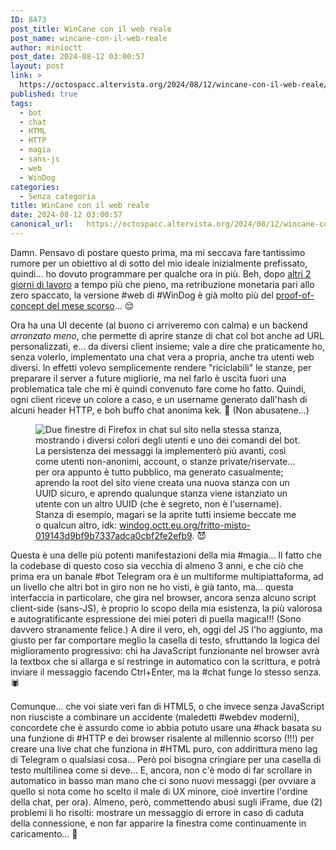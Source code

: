 ```yaml
---
ID: 8473
post_title: WinCane con il web reale
post_name: wincane-con-il-web-reale
author: minioctt
post_date: 2024-08-12 03:00:57
layout: post
link: >
  https://octospacc.altervista.org/2024/08/12/wincane-con-il-web-reale/
published: true
tags:
  - bot
  - chat
  - HTML
  - HTTP
  - magia
  - sans-js
  - web
  - WinDog
categories:
  - Senza categoria
title: WinCane con il web reale
date: 2024-08-12 03:00:57
canonical_url:   https://octospacc.altervista.org/2024/08/12/wincane-con-il-web-reale/
---
```

<!-- wp:paragraph -->
<p>Damn. Pensavo di postare questo prima, ma mi seccava fare tantissimo rumore per un obiettivo al di sotto del mio ideale inizialmente prefissato, quindi... ho dovuto programmare per qualche ora in più. Beh, dopo <a href="/microblog-mirror/2024/08/10/wincan-do-be-funnying/">altri 2 giorni di lavoro</a> a tempo più che pieno, ma retribuzione monetaria pari allo zero spaccato, la versione #web di #WinDog è già molto più del <a href="/microblog-mirror/2024/07/01/wincane-no-js/">proof-of-concept del mese scorso</a>... 😌</p>
<!-- /wp:paragraph -->

<!-- wp:paragraph -->
<p>Ora ha una UI decente (al buono ci arriveremo con calma) e un backend <em>arronzato meno</em>, che permette di aprire stanze di chat col bot anche ad URL personalizzati, e... da diversi client insieme; vale a dire che praticamente ho, senza volerlo, implementato una chat vera a propria, anche tra utenti web diversi. In effetti volevo semplicemente rendere "riciclabili" le stanze, per preparare il server a future migliorie, ma nel farlo è uscita fuori una problematica tale che mi è quindi convenuto fare come ho fatto. Quindi, ogni client riceve un colore a caso, e un username generato dall'hash di alcuni header HTTP, e boh buffo chat anonima kek. 🤪 (Non abusatene...)</p>
<!-- /wp:paragraph -->

<!-- wp:paragraph -->
<p></p>
<!-- /wp:paragraph -->

<!-- wp:image {"id":8477,"sizeSlug":"large","linkDestination":"none"} -->
<figure class="wp-block-image size-large"><img src="{{site.cdnurl}}/assets/uploads/2024/08/image-960x709.png" alt="Due finestre di Firefox in chat sul sito nella stessa stanza, mostrando i diversi colori degli utenti e uno dei comandi del bot." class="wp-image-8477"/><figcaption class="wp-element-caption">La persistenza dei messaggi la implementerò più avanti, così come utenti non-anonimi, account, o stanze private/riservate... per ora appunto è tutto pubblico, ma generato casualmente; aprendo la root del sito viene creata una nuova stanza con un UUID sicuro, e aprendo qualunque stanza viene istanziato un utente con un altro UUID (che è segreto, non è l'username). Stanza di esempio, magari se la aprite tutti insieme beccate me o qualcun altro, idk: <a href="https://windog.octt.eu.org/fritto-misto-019143d9bf9b7337adca0cbf2fe2efb9">windog.octt.eu.org/fritto-misto-019143d9bf9b7337adca0cbf2fe2efb9</a>. 😈</figcaption></figure>
<!-- /wp:image -->

<!-- wp:paragraph -->
<p></p>
<!-- /wp:paragraph -->

<!-- wp:paragraph -->
<p>Questa è una delle più potenti manifestazioni della mia #magia... Il fatto che la codebase di questo coso sia vecchia di almeno 3 anni, e che ciò che prima era un banale #bot Telegram ora è un multiforme multipiattaforma, ad un livello che altri bot in giro non ne ho visti, è già tanto, ma... questa interfaccia in particolare, che gira nel browser, ancora senza alcuno script client-side (sans-JS), è proprio lo scopo della mia esistenza, la più valorosa e autogratificante espressione dei miei poteri di puella magica!!! (Sono davvero stranamente felice.) A dire il vero, eh, oggi del JS l'ho aggiunto, ma giusto per far comportare meglio la casella di testo, sfruttando la logica del miglioramento progressivo: chi ha JavaScript funzionante nel browser avrà la textbox che si allarga e si restringe in automatico con la scrittura, e potrà inviare il messaggio facendo Ctrl+Enter, ma la #chat funge lo stesso senza. 🕷️</p>
<!-- /wp:paragraph -->

<!-- wp:paragraph -->
<p>Comunque... che voi siate veri fan di HTML5, o che invece senza JavaScript non riusciste a combinare un accidente (maledetti #webdev moderni), concordete che è assurdo come io abbia potuto usare una #hack basata su una funzione di #HTTP e dei browser risalente al millennio scorso (!!!) per creare una live chat che funziona in #HTML puro, con addirittura meno lag di Telegram o qualsiasi cosa... Però poi bisogna cringiare per una casella di testo multilinea come si deve... E, ancora, non c'è modo di far scrollare in automatico in basso man mano che ci sono nuovi messaggi (per ovviare a quello si nota come ho scelto il male di UX minore, cioè invertire l'ordine della chat, per ora). Almeno, però, commettendo abusi sugli iFrame, due (2) problemi li ho risolti: mostrare un messaggio di errore in caso di caduta della connessione, e non far apparire la finestra come continuamente in caricamento... 🙏</p>
<!-- /wp:paragraph -->